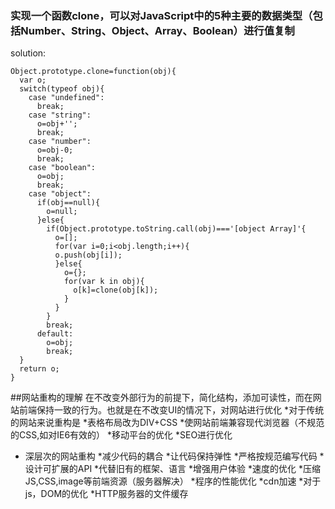 ### 实现一个函数clone，可以对JavaScript中的5种主要的数据类型（包括Number、String、Object、Array、Boolean）进行值复制
solution:
```
Object.prototype.clone=function(obj){
  var o;
  switch(typeof obj){
    case "undefined":
      break;
    case "string":
      o=obj+'';
      break;
    case "number":
      o=obj-0;
      break;
    case "boolean":
      o=obj;
      break;
    case "object":
      if(obj==null){
        o=null;
      }else{
        if(Object.prototype.toString.call(obj)==='[object Array]'{
          o=[];
          for(var i=0;i<obj.length;i++){
          o.push(obj[i]);
          }else{
            o={};
            for(var k in obj){
              o[k]=clone(obj[k]);
            }
          }
        }
        break;
      default:
        o=obj;
        break;
  }
  return o;
}
```
##网站重构的理解
在不改变外部行为的前提下，简化结构，添加可读性，而在网站前端保持一致的行为。也就是在不改变UI的情况下，对网站进行优化
*对于传统的网站来说重构是
    *表格布局改为DIV+CSS
    *使网站前端兼容现代浏览器（不规范的CSS,如对IE6有效的）
    *移动平台的优化
    *SEO进行优化
* 深层次的网站重构
    *减少代码的耦合
    *让代码保持弹性
    *严格按规范编写代码
    *设计可扩展的API
    *代替旧有的框架、语言
    *增强用户体验
    *速度的优化
    *压缩JS,CSS,image等前端资源（服务器解决）
    *程序的性能优化
    *cdn加速
    *对于js，DOM的优化
    *HTTP服务器的文件缓存
